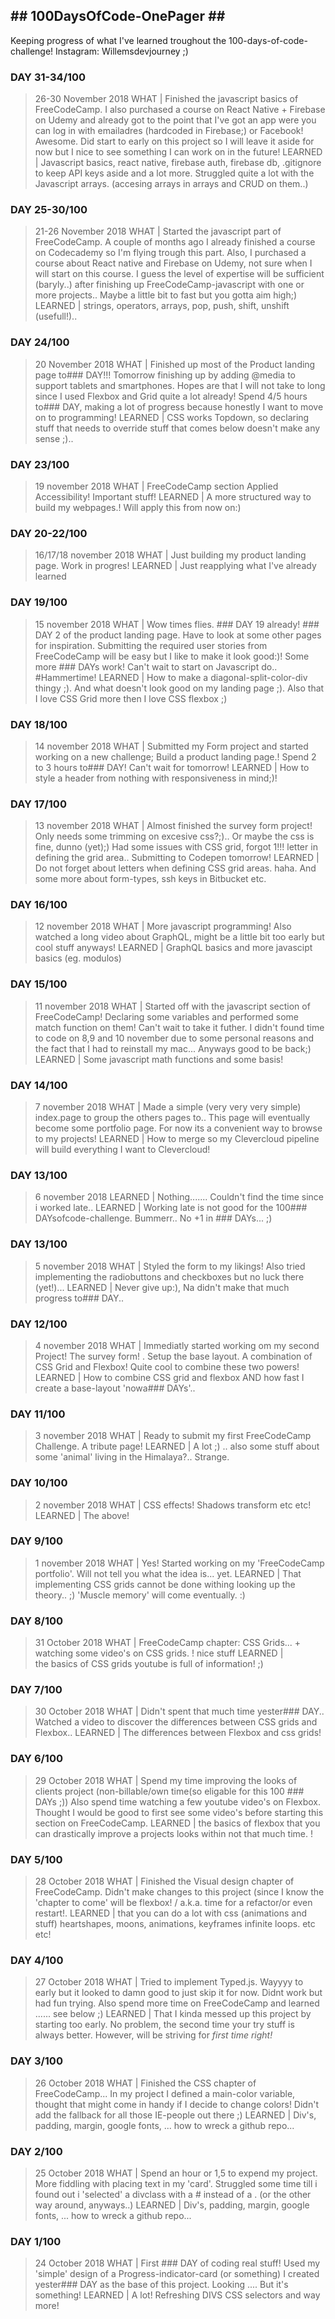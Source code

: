 ## ##  100DaysOfCode-OnePager ## ## 
Keeping progress of what I've learned troughout the 100-days-of-code-challenge!
Instagram: Willemsdevjourney ;)


### DAY 31-34/100 ### 
> 26-30 November 2018
WHAT | Finished the javascript basics of FreeCodeCamp. I also purchased a course on React Native + Firebase on Udemy and already got to the point that I've got an app were you can log in with emailadres (hardcoded in Firebase;) or Facebook! Awesome. Did start to early on this project so I will leave it aside for now but I nice to see something I can work on in the future! 
LEARNED | Javascript basics, react native, firebase auth, firebase db, .gitignore to keep API keys aside and a lot more.
Struggled quite a lot with the Javascript arrays. (accesing arrays in arrays and CRUD on them..)

### DAY 25-30/100 ### 
> 21-26 November 2018
WHAT | Started the javascript part of FreeCodeCamp. A couple of months ago I already finished a course on Codecademy so I'm flying trough this part. Also, I purchased a course about React native and Firebase on Udemy, not sure when I will start on this course. I guess the level of expertise will be sufficient (baryly..) after finishing up FreeCodeCamp-javascript with one or more projects.. Maybe a little bit to fast but you gotta aim high;)
LEARNED | strings, operators, arrays, pop, push, shift, unshift (usefull!)..

### DAY 24/100 ### 
> 20 November 2018
WHAT | Finished up most of the Product landing page to### DAY!!! Tomorrow finishing up by adding @media to support tablets and smartphones.
Hopes are that I will not take to long since I used Flexbox and Grid quite a lot already!
Spend 4/5 hours to### DAY, making a lot of progress because honestly I want to move on to programming!
LEARNED | CSS works Topdown, so declaring stuff that needs to override stuff that comes below doesn't make any sense ;)..


### DAY 23/100
> 19 november 2018
WHAT | FreeCodeCamp section Applied Accessibility! Important stuff!
LEARNED | A more structured way to build my webpages.! Will apply this from now on:)


### DAY 20-22/100
> 16/17/18 november 2018
WHAT | Just building my product landing page. Work in progres!
LEARNED | Just reapplying what I've already learned


### DAY 19/100
> 15 november 2018
WHAT | Wow times flies. ### DAY 19 already! ### DAY 2 of the product landing page. Have to look at some other pages for inspiration. Submitting the required user stories from FreeCodeCamp will be easy but I like to make it look good:)! Some more ### DAYs work! Can't wait to start on Javascript do.. #Hammertime!
LEARNED | How to make a diagonal-split-color-div thingy ;). And what doesn't look good on my landing page ;). Also that I love CSS Grid more then I love CSS flexbox ;)


### DAY 18/100
> 14 november 2018
WHAT | Submitted my Form project and started working on a new challenge; Build a product landing page.! 
Spend 2 to 3 hours to### DAY! Can't wait for tomorrow!
LEARNED | How to style a header from nothing with responsiveness in mind;)!


### DAY 17/100
> 13 november 2018
WHAT | Almost finished the survey form project! Only needs some trimming on excesive css?;).. Or maybe the css is fine, dunno (yet);)
Had some issues with CSS grid, forgot 1!!! letter in defining the grid area..
Submitting to Codepen tomorrow!
LEARNED | Do not forget about letters when defining CSS grid areas. haha. And some more about form-types, ssh keys in Bitbucket etc.


### DAY 16/100
> 12 november 2018
WHAT | More javascript programming! Also watched a long video about GraphQL, might be a little bit too early but cool stuff anyways!
LEARNED | GraphQL basics and more javascipt basics (eg. modulos)


### DAY 15/100
> 11 november 2018
WHAT | Started off with the javascript section of FreeCodeCamp! Declaring some variables and performed some match function on them! Can't wait to take it futher.
I didn't found time to code on 8,9 and 10 november due to some personal reasons and the fact that I had to reinstall my mac... Anyways good to be back;)
LEARNED | Some javascript math functions and some basis!

### DAY 14/100
> 7 november 2018
WHAT | Made a simple (very very very simple) index.page to group the others pages to..
This page will eventually become some portfolio page. For now its a convenient way to browse to my projects!
LEARNED | How to merge so my Clevercloud pipeline will build everything I want to Clevercloud!


### DAY 13/100
> 6 november 2018
LEARNED | Nothing....... Couldn't find the time since i worked late..
LEARNED | Working late is not good for the 100### DAYsofcode-challenge. Bummerr.. No +1 in ### DAYs... ;)


### DAY 13/100
> 5 november 2018
WHAT | Styled the form to my likings! Also tried implementing the radiobuttons and checkboxes but no luck there (yet!)...
LEARNED | Never give up:), Na didn't make that much progress to### DAY..


### DAY 12/100
> 4 november 2018
WHAT | Immediatly started working om my second Project! The survey form! . Setup the base layout. A combination of CSS Grid and Flexbox! 
Quite cool to combine these two powers!
LEARNED | How to combine CSS grid and flexbox AND how fast I create a base-layout 'nowa### DAYs'..


### DAY 11/100
> 3 november 2018
WHAT | Ready to submit my first FreeCodeCamp Challenge. A tribute page! 
LEARNED | A lot ;) .. also some stuff about some 'animal' living in the Himalaya?.. Strange.


### DAY 10/100
> 2 november 2018
WHAT | CSS effects! Shadows transform etc etc! 
LEARNED |  The above!


### DAY 9/100
> 1 november 2018
WHAT | Yes! Started working on my 'FreeCodeCamp portfolio'. Will not tell you what the idea is... yet.
LEARNED | That implementing CSS grids cannot be done withing looking up the theory.. ;) 'Muscle memory' will come eventually. :)


### DAY 8/100
> 31 October 2018
WHAT | FreeCodeCamp chapter: CSS Grids... + watching some video's on CSS grids. ! nice stuff
LEARNED |  
> the basics of CSS grids
> youtube is full of information! ;)

### DAY 7/100
> 30 October 2018
WHAT | Didn't spent that much time yester### DAY.. Watched a video to discover the differences between CSS grids and Flexbox..
LEARNED | The differences between Flexbox and css grids!


### DAY 6/100
> 29 October 2018
WHAT | Spend my time improving the looks of clients project (non-billable/own time(so eligable for this 100 ### DAYs ;))
Also spend time watching a few youtube video's on Flexbox. Thought I would be good to first see some video's before starting this section on FreeCodeCamp.
LEARNED | 
> the basics of flexbox
> that you can drastically improve a projects looks within not that much time. !


### DAY 5/100
> 28 October 2018
WHAT | Finished the Visual design chapter of FreeCodeCamp. Didn't make changes to this project (since I know the 'chapter to come' will be flexbox! / a.k.a. time for a refactor/or even restart!.
LEARNED | 
> that you can do a lot with css (animations and stuff)
> heartshapes, moons, animations, keyframes infinite loops. etc etc!


### DAY 4/100
> 27 October 2018
WHAT | Tried to implement Typed.js. Wayyyy to early but it looked to damn good to just skip it for now. Didnt work but had fun trying. 
Also spend more time on FreeCodeCamp and learned ...... see below ;)
LEARNED | That I kinda messed up this project by starting too early. No problem, the second time your try stuff is always better. However, will be striving for *first time right!*


### DAY 3/100
> 26 October 2018
WHAT | Finished the CSS chapter of FreeCodeCamp... In my project I defined a main-color variable, thought that might come in handy if I decide to change colors! Didn't add the fallback for all those IE-people out there ;)
LEARNED | Div's, padding, margin, google fonts, ... how to wreck a github repo...


### DAY 2/100
> 25 October 2018
WHAT | Spend an hour or 1,5 to expend my project. More fiddling with placing text in my 'card'. Struggled some time till i found out i 'selected' a divclass with a # instead of a . (or the other way around, anyways..)
LEARNED | Div's, padding, margin, google fonts, ... how to wreck a github repo...


### DAY 1/100
> 24 October 2018
WHAT | First ### DAY of coding real stuff! Used my 'simple' design of a Progress-indicator-card (or something) I created yester### DAY as the base of this project. Looking .... But it's something! 
LEARNED | A lot! Refreshing DIVS CSS selectors and way more!

